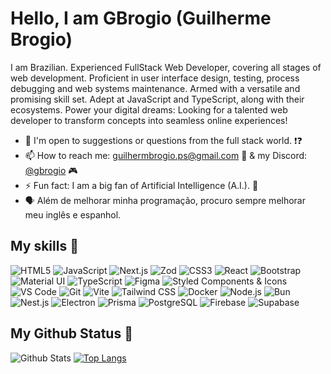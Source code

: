 # Hello, I am GBrogio (Guilherme Brogio)

I am Brazilian. Experienced FullStack Web Developer, covering all stages of web development. Proficient in user interface design, testing, process debugging and web systems maintenance. Armed with a versatile and promising skill set. Adept at JavaScript and TypeScript, along with their ecosystems. Power your digital dreams: Looking for a talented web developer to transform concepts into seamless online experiences!

- 💬 I'm open to suggestions or questions from the full stack world. ❗❓
- 📫 How to reach me: [guilhermbrogio.ps@gmail.com](mailto:guilhermebrogio.ps@gmail.com) 📧 & my Discord: [@gbrogio](https://discord.com/channels/@me) 🎮
- ⚡ Fun fact: I am a big fan of Artificial Intelligence (A.I.). 🤖
- 🗣️ Além de melhorar minha programação, procuro sempre melhorar meu inglês e espanhol.

## My skills 🚀

![HTML5](https://img.shields.io/badge/HTML5-E34F26?style=for-the-badge&logo=html5&logoColor=white)
![JavaScript](https://img.shields.io/badge/JavaScript-F7DF1E?style=for-the-badge&logo=javascript&logoColor=black)
![Next.js](https://img.shields.io/badge/NextJS-000?style=for-the-badge&logo=Next.js&logoColor=white)
![Zod](https://img.shields.io/badge/ZOD-3E67B1?style=for-the-badge&logo=zod&logoColor=white)
![CSS3](https://img.shields.io/badge/CSS3-1572B6?style=for-the-badge&logo=css3&logoColor=white)
![React](https://img.shields.io/badge/React-20232A?style=for-the-badge&logo=react&logoColor=61DAFB)
![Bootstrap](https://img.shields.io/badge/Bootstrap-563D7C?style=for-the-badge&logo=bootstrap&logoColor=white)
![Material UI](https://img.shields.io/badge/Material--UI-0081CB?style=for-the-badge&logo=mui&logoColor=white)
![TypeScript](https://img.shields.io/badge/TypeScript-0081CB?style=for-the-badge&logo=typescript&logoColor=white)
![Figma](https://img.shields.io/badge/figma-0AC97F?style=for-the-badge&logo=figma&logoColor=white)
![Styled Components & Icons](https://img.shields.io/badge/%F0%9F%92%85%20Styled_Components&Icons-pink?style=for-the-badge)
![VS Code](https://img.shields.io/badge/VS_Code-007ACC?style=for-the-badge&logo=visual-studio-code&logoColor=white)
![Git](https://img.shields.io/badge/Git-F05032?style=for-the-badge&logo=git&logoColor=white)
![Vite](https://img.shields.io/badge/Vite-646CFF?style=for-the-badge&logo=vite&logoColor=white)
![Tailwind CSS](https://img.shields.io/badge/TailwindCSS-38B2AC?style=for-the-badge&logo=tailwind-css&logoColor=white)
![Docker](https://img.shields.io/badge/Docker-2496ED?style=for-the-badge&logo=docker&logoColor=white)
![Node.js](https://img.shields.io/badge/Node.js-339933?style=for-the-badge&logo=node.js&logoColor=white)
![Bun](https://img.shields.io/badge/Bun-FBF0DF?style=for-the-badge&logo=bun&logoColor=black)
![Nest.js](https://img.shields.io/badge/Nest.js-E0234E?style=for-the-badge&logo=nestjs&logoColor=white)
![Electron](https://img.shields.io/badge/ELECTRON-47848F?style=for-the-badge&logo=electron&logoColor=white)
![Prisma](https://img.shields.io/badge/Prisma-2D3748?style=for-the-badge&logo=prisma&logoColor=white)
![PostgreSQL](https://img.shields.io/badge/PostgreSQL-336791?style=for-the-badge&logo=postgresql&logoColor=white)
![Firebase](https://img.shields.io/badge/Firebase-FFCA28?style=for-the-badge&logo=firebase&logoColor=black)
![Supabase](https://img.shields.io/badge/Supabase-3548A3?style=for-the-badge&logo=supabase&logoColor=white)

## My Github Status 🦸

![Github Stats](https://github-readme-stats.vercel.app/api?username=gbrogio&include_all_commits=true&count_private=true&show_icons=true&line_height=20&title_color=7A7ADB&icon_color=2234AE&text_color=D3D3D3&bg_color=0,000000,130F40)
[![Top Langs](https://github-readme-stats.vercel.app/api/top-langs/?username=gbrogio&layout=compact&text_color=daf7dc&bg_color=151515)](https://github.com/devSouvik/github-readme-stats)

